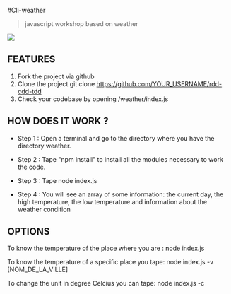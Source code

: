 #Cli-weather
> javascript workshop based on weather

![](http://www.madeliasliveweather.com/Website%20Images/Website%20Logo.jpg)


## FEATURES

1. Fork the project via github
1. Clone the project git clone https://github.com/YOUR_USERNAME/rdd-cdd-tdd
1. Check your codebase by opening /weather/index.js 



## HOW DOES IT WORK ?

* Step 1 :
    Open a terminal and go to the directory where you have the directory weather.
    
*  Step 2 :
    Tape "npm install" to install all the modules necessary to work the code.
  
*  Step 3 :
    Tape node index.js 

*  Step 4 :
    You will see an array of some information: the current day, the high temperature, the low temperature and information about  the weather condition



## OPTIONS

  To know the temperature of the place where you are :
  node index.js
  
  To know the temperature of a specific place you tape:
  node index.js -v [NOM_DE_LA_VILLE]
  
  To change the unit in degree Celcius you can tape:
  node index.js -c 

 
